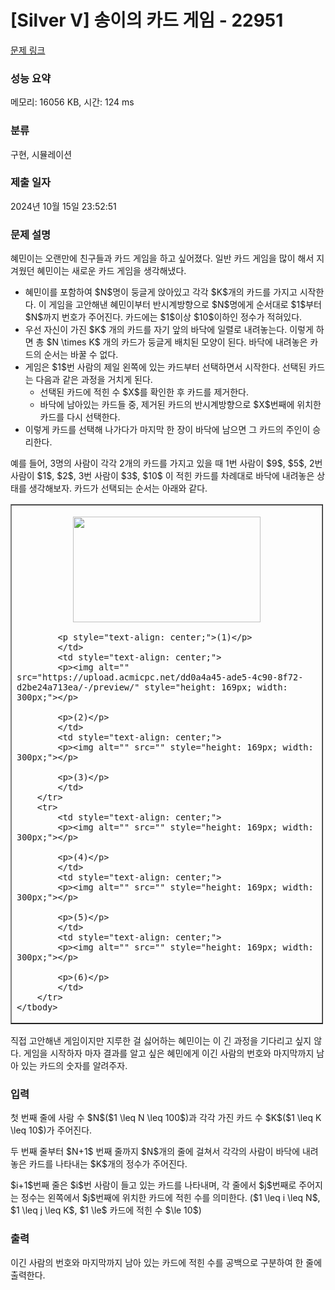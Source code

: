 # [Silver V] 송이의 카드 게임 - 22951 

[문제 링크](https://www.acmicpc.net/problem/22951) 

### 성능 요약

메모리: 16056 KB, 시간: 124 ms

### 분류

구현, 시뮬레이션

### 제출 일자

2024년 10월 15일 23:52:51

### 문제 설명

<p>혜민이는 오랜만에 친구들과 카드 게임을 하고 싶어졌다. 일반 카드 게임을 많이 해서 지겨웠던 혜민이는 새로운 카드 게임을 생각해냈다.</p>

<ul>
	<li>혜민이를 포함하여 $N$명이 둥글게 앉아있고 각각 $K$개의 카드를 가지고 시작한다. 이 게임을 고안해낸 혜민이부터 반시계방향으로 $N$명에게 순서대로 $1$부터 $N$까지 번호가 주어진다. 카드에는 $1$이상 $10$이하인 정수가 적혀있다.</li>
	<li>우선 자신이 가진 $K$ 개의 카드를 자기 앞의 바닥에 일렬로 내려놓는다. 이렇게 하면 총 $N \times K$ 개의 카드가 둥글게 배치된 모양이 된다. 바닥에 내려놓은 카드의 순서는 바꿀 수 없다.</li>
	<li>게임은 $1$번 사람의 제일 왼쪽에 있는 카드부터 선택하면서 시작한다. 선택된 카드는 다음과 같은 과정을 거치게 된다.
	<ul>
		<li>선택된 카드에 적힌 수 $X$를 확인한 후 카드를 제거한다.</li>
		<li>바닥에 남아있는 카드들 중, 제거된 카드의 반시계방향으로 $X$번째에 위치한 카드를 다시 선택한다.</li>
	</ul>
	</li>
	<li>이렇게 카드를 선택해 나가다가 마지막 한 장이 바닥에 남으면 그 카드의 주인이 승리한다.</li>
</ul>

<p>예를 들어, 3명의 사람이 각각 2개의 카드를 가지고 있을 때 1번 사람이 $9$, $5$, 2번 사람이 $1$, $2$, 3번 사람이 $3$, $10$ 이 적힌 카드를 차례대로 바닥에 내려놓은 상태를 생각해보자. 카드가 선택되는 순서는 아래와 같다.</p>

<table border="1" cellpadding="1" cellspacing="1" class="table table-bordered" style="width: 500px;">
	<tbody>
		<tr>
			<td>
			<p style="text-align: center;"><img alt="" src="https://upload.acmicpc.net/37b1f977-5d15-499b-becf-0a9d6724096b/-/preview/" style="height: 169px; width: 300px;"></p>

			<p style="text-align: center;">(1)</p>
			</td>
			<td style="text-align: center;">
			<p><img alt="" src="https://upload.acmicpc.net/dd0a4a45-ade5-4c90-8f72-d2be24a713ea/-/preview/" style="height: 169px; width: 300px;"></p>

			<p>(2)</p>
			</td>
			<td style="text-align: center;">
			<p><img alt="" src="" style="height: 169px; width: 300px;"></p>

			<p>(3)</p>
			</td>
		</tr>
		<tr>
			<td style="text-align: center;">
			<p><img alt="" src="" style="height: 169px; width: 300px;"></p>

			<p>(4)</p>
			</td>
			<td style="text-align: center;">
			<p><img alt="" src="" style="height: 169px; width: 300px;"></p>

			<p>(5)</p>
			</td>
			<td style="text-align: center;">
			<p><img alt="" src="" style="height: 169px; width: 300px;"></p>

			<p>(6)</p>
			</td>
		</tr>
	</tbody>
</table>

<p>직접 고안해낸 게임이지만 지루한 걸 싫어하는 혜민이는 이 긴 과정을 기다리고 싶지 않다. 게임을 시작하자 마자 결과를 알고 싶은 혜민에게 이긴 사람의 번호와 마지막까지 남아 있는 카드의 숫자를 알려주자.</p>

### 입력 

 <p>첫 번째 줄에 사람 수 $N$($1 \leq N \leq 100$)과 각각 가진 카드 수 $K$($1 \leq K \leq 10$)가 주어진다. </p>

<p>두 번째 줄부터 $N+1$ 번째 줄까지 $N$개의 줄에 걸쳐서 각각의 사람이 바닥에 내려놓은 카드를 나타내는 $K$개의 정수가 주어진다.</p>

<p>$i+1$번째 줄은 $i$번 사람이 들고 있는 카드를 나타내며, 각 줄에서 $j$번째로 주어지는 정수는 왼쪽에서 $j$번째에 위치한 카드에 적힌 수를 의미한다. ($1 \leq i \leq N$, $1 \leq j \leq K$, $1 \le$ 카드에 적힌 수 $\le 10$)</p>

### 출력 

 <p>이긴 사람의 번호와 마지막까지 남아 있는 카드에 적힌 수를 공백으로 구분하여 한 줄에 출력한다.</p>

